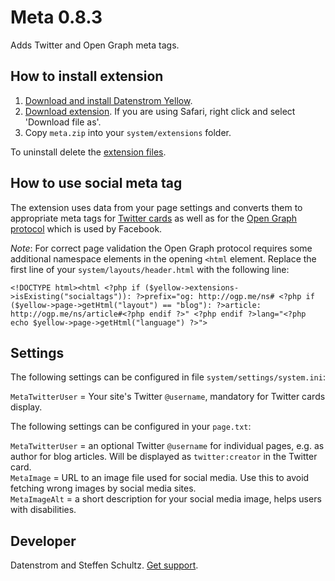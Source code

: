 Meta 0.8.3
==========
Adds Twitter and Open Graph meta tags.

## How to install extension

1. [Download and install Datenstrom Yellow](https://github.com/datenstrom/yellow/).
2. [Download extension](https://github.com/datenstrom/yellow-extensions/raw/master/zip/meta.zip). If you are using Safari, right click and select 'Download file as'.
3. Copy `meta.zip` into your `system/extensions` folder.

To uninstall delete the [extension files](extension.ini).

## How to use social meta tag

The extension uses data from your page settings and converts them to appropriate meta tags for [Twitter cards](https://developer.twitter.com/en/docs/tweets/optimize-with-cards/overview/abouts-cards) as well as for the [Open Graph protocol](http://ogp.me/) which is used by Facebook. 

*Note*: For correct page validation the Open Graph protocol requires some additional namespace elements in the opening `<html` element. Replace the first line of your `system/layouts/header.html` with the following line: 

    <!DOCTYPE html><html <?php if ($yellow->extensions->isExisting("socialtags")): ?>prefix="og: http://ogp.me/ns# <?php if ($yellow->page->getHtml("layout") == "blog"): ?>article: http://ogp.me/ns/article#<?php endif ?>" <?php endif ?>lang="<?php echo $yellow->page->getHtml("language") ?>">


## Settings

The following settings can be configured in file `system/settings/system.ini`:

`MetaTwitterUser` = Your site's Twitter `@username`, mandatory for Twitter cards display. 

The following settings can be configured in your `page.txt`: 

`MetaTwitterUser` = an optional Twitter `@username` for individual pages, e.g. as author for blog articles. Will be displayed as `twitter:creator` in the Twitter card.  
`MetaImage` = URL to an image file used for social media. Use this to avoid fetching wrong images by social media sites.  
`MetaImageAlt` = a short description for your social media image, helps users with disabilities. 

## Developer

Datenstrom and Steffen Schultz. [Get support](https://developers.datenstrom.se/help/support).
